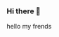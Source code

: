 ### Hi there 👋

hello my frends 




<!--
**zem-art/zem-art** is a ✨ _special_ ✨ repository because its `README.md` (this file) appears on your GitHub profile.


